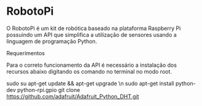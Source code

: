 # RobotoPi

O RobotoPi é um kit de robótica baseado na plataforma Raspberry Pi possuindo um API que simplifica a utilização de sensores usando a linguagem de programação Python.

Requerimentos

Para o correto funcionamento da API é necessário a instalação dos recursos abaixo digitando os comando no terminal no modo root.

sudo su
apt-get update && apt-get upgrade \n
sudo apt-get install python-dev python-rpi.gpio
git clone https://github.com/adafruit/Adafruit_Python_DHT.git
